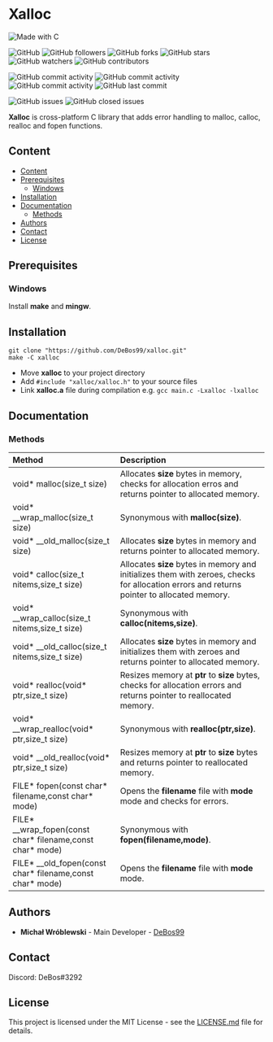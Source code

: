 # Xalloc

![Made with C](https://img.shields.io/badge/made%20with-c-0.svg?color=cc2020&labelColor=ff3030&logo=data%3Aimage%2Fsvg%2Bxml%3Bbase64%2CPHN2ZyB4bWxucz0iaHR0cDovL3d3dy53My5vcmcvMjAwMC9zdmciIHZpZXdCb3g9IjAgMCAxMjggMTI4Ij48cGF0aCBmaWxsPSIjNjU5QUQzIiBkPSJNMTE1IDMxTDY3IDNsLTMtMS0zIDEtNDggMjhjLTIgMS0zIDMtMyA1djU2bDEgMyAxMDctNjItMy0yeiIvPjxwYXRoIGZpbGw9IiMwMzU5OUMiIGQ9Ik0xMSA5NWwyIDIgNDggMjggMyAxIDMtMSA0OC0yOGMyLTEgMy0zIDMtNVYzNmwtMS0zTDExIDk1eiIvPjxwYXRoIGZpbGw9IiNmZmYiIGQ9Ik04NSA3NmEyNSAyNSAwIDEgMSAwLTI0bDEzLTdhNDAgNDAgMCAxIDAgMCAzOWwtMTMtOHoiLz48L3N2Zz4%3D&style=for-the-badge)

![GitHub](https://img.shields.io/github/license/DeBos99/xalloc.svg?color=2020cc&labelColor=5050ff&style=for-the-badge)
![GitHub followers](https://img.shields.io/github/followers/DeBos99.svg?color=2020cc&labelColor=5050ff&style=for-the-badge)
![GitHub forks](https://img.shields.io/github/forks/DeBos99/xalloc.svg?color=2020cc&labelColor=5050ff&style=for-the-badge)
![GitHub stars](https://img.shields.io/github/stars/DeBos99/xalloc.svg?color=2020cc&labelColor=5050ff&style=for-the-badge)
![GitHub watchers](https://img.shields.io/github/watchers/DeBos99/xalloc.svg?color=2020cc&labelColor=5050ff&style=for-the-badge)
![GitHub contributors](https://img.shields.io/github/contributors/DeBos99/xalloc.svg?color=2020cc&labelColor=5050ff&style=for-the-badge)

![GitHub commit activity](https://img.shields.io/github/commit-activity/w/DeBos99/xalloc.svg?color=ffaa00&labelColor=ffaa30&style=for-the-badge)
![GitHub commit activity](https://img.shields.io/github/commit-activity/m/DeBos99/xalloc.svg?color=ffaa00&labelColor=ffaa30&style=for-the-badge)
![GitHub commit activity](https://img.shields.io/github/commit-activity/y/DeBos99/xalloc.svg?color=ffaa00&labelColor=ffaa30&style=for-the-badge)
![GitHub last commit](https://img.shields.io/github/last-commit/DeBos99/xalloc.svg?color=ffaa00&labelColor=ffaa30&style=for-the-badge)

![GitHub issues](https://img.shields.io/github/issues-raw/DeBos99/xalloc.svg?color=cc2020&labelColor=ff3030&style=for-the-badge)
![GitHub closed issues](https://img.shields.io/github/issues-closed-raw/DeBos99/xalloc.svg?color=10aa10&labelColor=30ff30&style=for-the-badge)

**Xalloc** is cross-platform C library that adds error handling to malloc, calloc, realloc and fopen functions.

## Content

- [Content](#content)
- [Prerequisites](#prerequisites)
  - [Windows](#windows)
- [Installation](#installation)
- [Documentation](#documentation)
  - [Methods](#methods)
- [Authors](#authors)
- [Contact](#contact)
- [License](#license)

## Prerequisites

### Windows

Install **make** and **mingw**.

## Installation

```
git clone "https://github.com/DeBos99/xalloc.git"
make -C xalloc
```

* Move **xalloc** to your project directory
* Add `#include "xalloc/xalloc.h"` to your source files
* Link **xalloc.a** file during compilation e.g. `gcc main.c -Lxalloc -lxalloc`

## Documentation

### Methods

| Method                                                      | Description                                                                                                                               |
| :---                                                        | :---                                                                                                                                       |
| void* malloc(size_t size)                                   | Allocates **size** bytes in memory, checks for allocation erros and returns pointer to allocated memory.                                |
| void* \_\_wrap_malloc(size_t size)                          | Synonymous with **malloc(size)**.                                                                                                         |
| void* \_\_old_malloc(size_t size)                           | Allocates **size** bytes in memory and returns pointer to allocated memory.                                                             |
| void* calloc(size_t nitems,size_t size)                     | Allocates **size** bytes in memory and initializes them with zeroes, checks for allocation errors and returns pointer to allocated memory. |
| void* \_\_wrap_calloc(size_t nitems,size_t size)            | Synonymous with **calloc(nitems,size)**.                                                                                                   |
| void* \_\_old_calloc(size_t nitems,size_t size)             | Allocates **size** bytes in memory and initializes them with zeroes and returns pointer to allocated memory.                               |
| void* realloc(void* ptr,size_t size)                        | Resizes memory at **ptr** to **size** bytes, checks for allocation errors and returns pointer to reallocated memory.                  |
| void* \_\_wrap_realloc(void* ptr,size_t size)               | Synonymous with **realloc(ptr,size)**.                                                                                                     |
| void* \_\_old_realloc(void* ptr,size_t size)                | Resizes memory at **ptr** to **size** bytes and returns pointer to reallocated memory.                                                |
| FILE* fopen(const char* filename,const char* mode)          | Opens the **filename** file with **mode** mode and checks for errors.                                                                   |
| FILE* \_\_wrap_fopen(const char* filename,const char* mode) | Synonymous with **fopen(filename,mode)**.                                                                                                 |
| FILE* \_\_old_fopen(const char* filename,const char* mode)  | Opens the **filename** file with **mode** mode.                                                                                           |

## Authors

* **Michał Wróblewski** - Main Developer - [DeBos99](https://github.com/DeBos99)

## Contact

Discord: DeBos#3292

## License

This project is licensed under the MIT License - see the [LICENSE.md](LICENSE.md) file for details.

